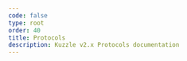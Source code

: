 ```yaml
---
code: false
type: root
order: 40
title: Protocols
description: Kuzzle v2.x Protocols documentation
---
```


<RedirectToFirstChild />
